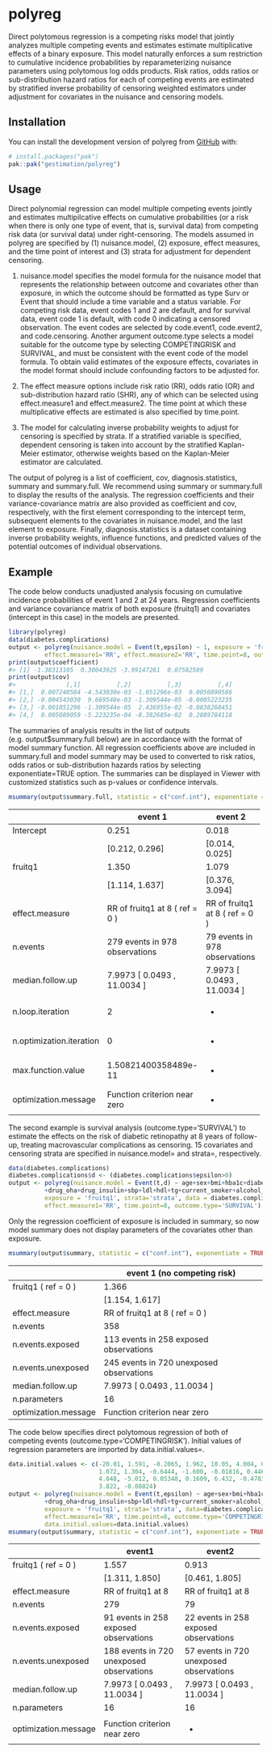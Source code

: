 
<!-- README.md is generated from README.Rmd. Please edit that file -->

# polyreg

<!-- badges: start -->
<!-- badges: end -->

Direct polytomous regression is a competing risks model that jointly
analyzes multiple competing events and estimates estimate multiplicative
effects of a binary exposure. This model naturally enforces a sum
restriction to cumulative incidence probabilities by reparameterizing
nuisance parameters using polytomous log odds products. Risk ratios,
odds ratios or sub-distribution hazard ratios for each of competing
events are estimated by stratified inverse probability of censoring
weighted estimators under adjustment for covariates in the nuisance and
censoring models.

## Installation

You can install the development version of polyreg from
[GitHub](https://github.com/) with:

``` r
# install.packages("pak")
pak::pak("gestimation/polyreg")
```

## Usage

Direct polynomial regression can model multiple competing events jointly and estimates multipilcative effects on cumulative probabilities (or a risk when there is only one type of event, that is, survival data) from competing risk data (or survival data) under right-censoring. The models assumed in polyreg are specified by (1) nuisance.model, (2) exposure, effect measures, and the time point of interest and (3) strata for adjustment for dependent censoring.

1)  nuisance.model specifies the model formula for the nuisance model
    that represents the relationship between outcome and covariates
    other than exposure, in which the outcome should be formatted as
    type Surv or Event that should include a time variable and a status
    variable. For competing risk data, event codes 1 and 2 are default,
    and for survival data, event code 1 is default, with code 0
    indicating a censored observation. The event codes are selected by
    code.event1, code.event2, and code.censoring. Another argument
    outcome.type selects a model suitable for the outcome type by
    selecting COMPETINGRISK and SURVIVAL, and must be consistent with
    the event code of the model formula. To obtain valid estimates of
    the exposure effects, covariates in the model format should include
    confounding factors to be adjusted for.

2)  The effect measure options include risk ratio (RR), odds ratio (OR)
    and sub-distribution hazard ratio (SHR), any of which can be
    selected using effect.measure1 and effect.measure2. The time point
    at which these multiplicative effects are estimated is also
    specified by time.point.

3)  The model for calculating inverse probability weights to adjust for
    censoring is specified by strata. If a stratified variable is
    specified, dependent censoring is taken into account by the
    stratified Kaplan-Meier estimator, otherwise weights based on the
    Kaplan-Meier estimator are calculated.

The output of polyreg is a list of coefficient, cov, diagnosis.statistics, summary and summary.full. We recommend using summary or summary.full to display the results of the analysis. The
regression coefficients and their variance-covariance matrix are also
provided as coefficient and cov, respectively, with the first element
corresponding to the intercept term, subsequent elements to the
covariates in nuisance.model, and the last element to exposure. Finally, diagnosis.statistics is a dataset containing inverse probability weights, influence functions, and predicted values of the potential outcomes of individual observations.

## Example

The code below conducts unadjusted analysis focusing on cumulative
incidence probabilities of event 1 and 2 at 24 years. Regression
coefficients and variance covariance matrix of both exposure (fruitq1)
and covariates (intercept in this case) in the models are presented.

``` r
library(polyreg)
data(diabetes.complications)
output <- polyreg(nuisance.model = Event(t,epsilon) ~ 1, exposure = 'fruitq1', data = diabetes.complications,
          effect.measure1='RR', effect.measure2='RR', time.point=8, outcome.type='C')
print(output$coefficient)
#> [1] -1.38313105  0.30043925 -3.99147261  0.07582589
print(output$cov)
#>              [,1]          [,2]          [,3]          [,4]
#> [1,]  0.007240584 -4.543030e-03 -1.051296e-03  0.0050890586
#> [2,] -0.004543030  9.669548e-03 -1.309544e-05 -0.0005223235
#> [3,] -0.001051296 -1.309544e-05  2.436955e-02 -0.0838268451
#> [4,]  0.005089059 -5.223235e-04 -8.382685e-02  0.2889784118
```

The summaries of analysis results in the list of outputs
(e.g. output\$summary.full below) are in accordance with the format of
model summary function. All regression coefficients above are included
in summary.full and model summary may be used to converted to risk
ratios, odds ratios or sub-distribution hazards ratios by selecting
exponentiate=TRUE option. The summaries can be displayed in Viewer with
customized statistics such as p-values or confidence intervals.

``` r
msummary(output$summary.full, statistic = c("conf.int"), exponentiate = TRUE)
```

<table style="width:99%;">
<colgroup>
<col style="width: 28%" />
<col style="width: 35%" />
<col style="width: 35%" />
</colgroup>
<thead>
<tr class="header">
<th></th>
<th>event 1</th>
<th>event 2</th>
</tr>
</thead>
<tbody>
<tr class="odd">
<td>Intercept</td>
<td>0.251</td>
<td>0.018</td>
</tr>
<tr class="even">
<td></td>
<td>[0.212, 0.296]</td>
<td>[0.014, 0.025]</td>
</tr>
<tr class="odd">
<td>fruitq1</td>
<td>1.350</td>
<td>1.079</td>
</tr>
<tr class="even">
<td></td>
<td>[1.114, 1.637]</td>
<td>[0.376, 3.094]</td>
</tr>
<tr class="odd">
<td>effect.measure</td>
<td>RR of fruitq1 at 8 ( ref = 0 )</td>
<td>RR of fruitq1 at 8 ( ref = 0 )</td>
</tr>
<tr class="even">
<td>n.events</td>
<td>279 events in 978 observations</td>
<td>79 events in 978 observations</td>
</tr>
<tr class="odd">
<td>median.follow.up</td>
<td>7.9973 [ 0.0493 , 11.0034 ]</td>
<td>7.9973 [ 0.0493 , 11.0034 ]</td>
</tr>
<tr class="even">
<td>n.loop.iteration</td>
<td>2</td>
<td><ul>
<li></li>
</ul></td>
</tr>
<tr class="odd">
<td>n.optimization.iteration</td>
<td>0</td>
<td><ul>
<li></li>
</ul></td>
</tr>
<tr class="even">
<td>max.function.value</td>
<td>1.50821400358489e-11</td>
<td><ul>
<li></li>
</ul></td>
</tr>
<tr class="odd">
<td>optimization.message</td>
<td>Function criterion near zero</td>
<td><ul>
<li></li>
</ul></td>
</tr>
</tbody>
</table>

The second example is survival analysis (outcome.type=‘SURVIVAL’) to
estimate the effects on the risk of diabetic retinopathy at 8 years of
follow-up, treating macrovascular complications as censoring. 15
covariates and censoring strata are specified in nuisance.model= and
strata=, respectively.

``` r
data(diabetes.complications)
diabetes.complications$d <- (diabetes.complications$epsilon>0)
output <- polyreg(nuisance.model = Event(t,d) ~ age+sex+bmi+hba1c+diabetes_duration
          +drug_oha+drug_insulin+sbp+ldl+hdl+tg+current_smoker+alcohol_drinker+ltpa, 
          exposure = 'fruitq1', strata='strata', data = diabetes.complications,
          effect.measure1='RR', time.point=8, outcome.type='SURVIVAL')
```

Only the regression coefficient of exposure is included in summary, so
now model summary does not display parameters of the covariates other
than exposure.

``` r
msummary(output$summary, statistic = c("conf.int"), exponentiate = TRUE)
```

|                      | event 1 (no competing risk)              |
|----------------------|------------------------------------------|
| fruitq1 ( ref = 0 )  | 1.366                                    |
|                      | \[1.154, 1.617\]                         |
| effect.measure       | RR of fruitq1 at 8 ( ref = 0 )           |
| n.events             | 358                                      |
| n.events.exposed     | 113 events in 258 exposed observations   |
| n.events.unexposed   | 245 events in 720 unexposed observations |
| median.follow.up     | 7.9973 \[ 0.0493 , 11.0034 \]            |
| n.parameters         | 16                                       |
| optimization.message | Function criterion near zero             |

The code below specifies direct polytomous regression of both of
competing events (outcome.type=‘COMPETINGRISK’). Initial values of
regression parameters are imported by data.initial.values=.

``` r
data.initial.values <- c(-20.01, 1.591, -0.2065, 1.962, 10.05, 4.004, 0.9624, 1.582, 2.414, -0.02140,
                         1.072, 1.304, -0.6444, -1.600, -0.01816, 0.4460, -29.25, 6.586, -1.090, 3.515,
                         4.048, -5.012, 0.05348, 0.1609, 6.432, -0.4783, -3.230, -4.135, 1.451, 0.04964,
                         3.822, -0.08824)
output <- polyreg(nuisance.model = Event(t,epsilon) ~ age+sex+bmi+hba1c+diabetes_duration
          +drug_oha+drug_insulin+sbp+ldl+hdl+tg+current_smoker+alcohol_drinker+ltpa, 
          exposure = 'fruitq1', strata='strata', data=diabetes.complications,
          effect.measure1='RR', time.point=8, outcome.type='COMPETINGRISK',
          data.initial.values=data.initial.values)
msummary(output$summary, statistic = c("conf.int"), exponentiate = TRUE)
```

<table style="width:99%;">
<colgroup>
<col style="width: 21%" />
<col style="width: 39%" />
<col style="width: 38%" />
</colgroup>
<thead>
<tr class="header">
<th></th>
<th>event1</th>
<th>event2</th>
</tr>
</thead>
<tbody>
<tr class="odd">
<td>fruitq1 ( ref = 0 )</td>
<td>1.557</td>
<td>0.913</td>
</tr>
<tr class="even">
<td></td>
<td>[1.311, 1.850]</td>
<td>[0.461, 1.805]</td>
</tr>
<tr class="odd">
<td>effect.measure</td>
<td>RR of fruitq1 at 8</td>
<td>RR of fruitq1 at 8</td>
</tr>
<tr class="even">
<td>n.events</td>
<td>279</td>
<td>79</td>
</tr>
<tr class="odd">
<td>n.events.exposed</td>
<td>91 events in 258 exposed observations</td>
<td>22 events in 258 exposed observations</td>
</tr>
<tr class="even">
<td>n.events.unexposed</td>
<td>188 events in 720 unexposed observations</td>
<td>57 events in 720 unexposed observations</td>
</tr>
<tr class="odd">
<td>median.follow.up</td>
<td>7.9973 [ 0.0493 , 11.0034 ]</td>
<td>7.9973 [ 0.0493 , 11.0034 ]</td>
</tr>
<tr class="even">
<td>n.parameters</td>
<td>16</td>
<td>16</td>
</tr>
<tr class="odd">
<td>optimization.message</td>
<td>Function criterion near zero</td>
<td><ul>
<li></li>
</ul></td>
</tr>
</tbody>
</table>
